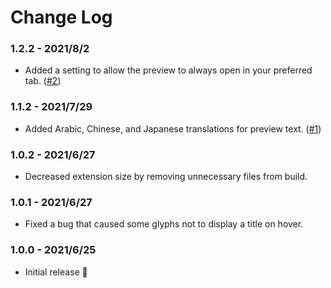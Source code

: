 # Change Log

### 1.2.2 - 2021/8/2

- Added a setting to allow the preview to always open in your preferred tab. ([#2](https://github.com/ctcuff/vscode-font-preview/issues/2))

### 1.1.2 - 2021/7/29

- Added Arabic, Chinese, and Japanese translations for preview text. ([#1](https://github.com/ctcuff/vscode-font-preview/issues/1))

### 1.0.2 - 2021/6/27

- Decreased extension size by removing unnecessary files from build.

### 1.0.1 - 2021/6/27

- Fixed a bug that caused some glyphs not to display a title on hover.

### 1.0.0 - 2021/6/25

- Initial release 🎉
